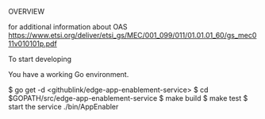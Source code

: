 OVERVIEW




for additional information about OAS https://www.etsi.org/deliver/etsi_gs/MEC/001_099/011/01.01.01_60/gs_mec011v010101p.pdf





To start developing


You have a working Go environment.

$ go get -d <githublink/edge-app-enablement-service>
$ cd $GOPATH/src/edge-app-enablement-service
$ make build
$ make test 
$ start the service ./bin/AppEnabler
